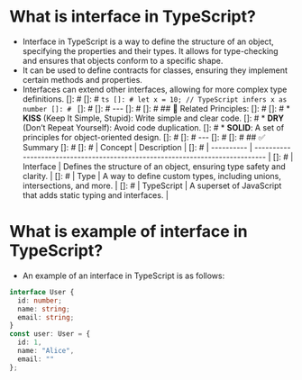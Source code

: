 # What is interface in TypeScript?
- Interface in TypeScript is a way to define the structure of an object, specifying the properties and their types. It allows for type-checking and ensures that objects conform to a specific shape.
- It can be used to define contracts for classes, ensuring they implement certain methods and properties.
- Interfaces can extend other interfaces, allowing for more complex type definitions.
[]: # 
[]: # ```ts
[]: # let x = 10; // TypeScript infers x as number
[]: # ```
[]: # 
[]: # ---
[]: # 
[]: # ## 🧭 Related Principles:
[]: # 
[]: # * **KISS** (Keep It Simple, Stupid): Write simple and clear code.
[]: # * **DRY** (Don’t Repeat Yourself): Avoid code duplication.
[]: # * **SOLID**: A set of principles for object-oriented design.
[]: # 
[]: # ---
[]: # 
[]: # ## ✅ Summary
[]: # 
[]: # | Concept    | Description                                                                   |
[]: # | ---------- | ----------------------------------------------------------------------------- |
[]: # | Interface  | Defines the structure of an object, ensuring type safety and clarity.         |
[]: # | Type       | A way to define custom types, including unions, intersections, and more.      |
[]: # | TypeScript | A superset of JavaScript that adds static typing and interfaces.               |

# What is example of interface in TypeScript?
- An example of an interface in TypeScript is as follows:
```ts
interface User {
  id: number;
  name: string;
  email: string;
}
const user: User = {
  id: 1,
  name: "Alice",
  email: ""
};

